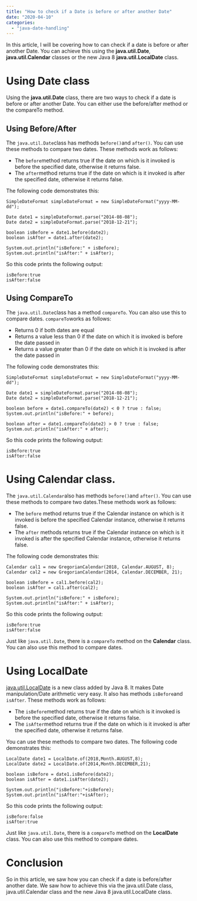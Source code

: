 ```yaml
---
title: "How to check if a Date is before or after another Date"
date: "2020-04-10"
categories: 
  - "java-date-handling"
---
```


In this article, I will be covering how to can check if a date is before or after another Date. You can achieve this using the **java.util.Date**, **java.util.Calendar** classes or the new Java 8 **java.util.LocalDate** class.

# Using Date class

Using the **java.util.Date** class, there are two ways to check if a date is before or after another Date. You can either use the before/after method or the compareTo method.

## Using Before/After

The `java.util.Date`class has methods `before()`and `after()`. You can use these methods to compare two dates. These methods work as follows:

- The `before`method returns true if the date on which is it invoked is before the specified date, otherwise it returns false.
- The `after`method returns true if the date on which is it invoked is after the specified date, otherwise it returns false.

The following code demonstrates this:

```
SimpleDateFormat simpleDateFormat = new SimpleDateFormat("yyyy-MM-dd");

Date date1 = simpleDateFormat.parse("2014-08-08");
Date date2 = simpleDateFormat.parse("2018-12-21");

boolean isBefore = date1.before(date2);
boolean isAfter = date1.after(date2);

System.out.println("isBefore:" + isBefore);
System.out.println("isAfter:" + isAfter);
```

So this code prints the following output:

```
isBefore:true
isAfter:false
```

## Using CompareTo

The `java.util.Date`class has a method `compareTo`. You can also use this to compare dates. `compareTo`works as follows:

- Returns 0 if both dates are equal
- Returns a value less than 0 if the date on which it is invoked is before the date passed in
- Returns a value greater than 0 if the date on which it is invoked is after the date passed in

The following code demonstrates this:

```
SimpleDateFormat simpleDateFormat = new SimpleDateFormat("yyyy-MM-dd");

Date date1 = simpleDateFormat.parse("2014-08-08");
Date date2 = simpleDateFormat.parse("2018-12-21");

boolean before = date1.compareTo(date2) < 0 ? true : false;
System.out.println("isBefore:" + before);

boolean after = date1.compareTo(date2) > 0 ? true : false;
System.out.println("isAfter:" + after);
```

So this code prints the following output:

```
isBefore:true
isAfter:false
```

# Using Calendar class.

The `java.util.Calendar`also has methods `before()`and `after()`. You can use these methods to compare two dates.These methods work as follows:

- The `before` method returns true if the Calendar instance on which is it invoked is before the specified Calendar instance, otherwise it returns false.
- The `after` methods returns true if the Calendar instance on which is it invoked is after the specified Calendar instance, otherwise it returns false.

The following code demonstrates this:

```
Calendar cal1 = new GregorianCalendar(2018, Calendar.AUGUST, 8);
Calendar cal2 = new GregorianCalendar(2014, Calendar.DECEMBER, 21); 

boolean isBefore = cal1.before(cal2);
boolean isAfter = cal1.after(cal2);

System.out.println("isBefore:" + isBefore);
System.out.println("isAfter:" + isAfter);
```

So this code prints the following output:

```
isBefore:true
isAfter:false
```

Just like `java.util.Date`, there is a `compareTo` method on the **Calendar** class. You can also use this method to compare dates.

# Using LocalDate

[java.util.LocalDate](https://learnjava.co.in/java-8-localdate-class-explained/) is a new class added by Java 8. It makes Date manipulation/Date arithmetic very easy. It also has methods `isBefore`and `isAfter`. These methods work as follows:

- The `isBefore`method returns true if the date on which is it invoked is before the specified date, otherwise it returns false.
- The `isAfter`method returns true if the date on which is it invoked is after the specified date, otherwise it returns false.

You can use these methods to compare two dates. The following code demonstrates this:

```
LocalDate date1 = LocalDate.of(2018,Month.AUGUST,8);
LocalDate date2 = LocalDate.of(2014,Month.DECEMBER,21);

boolean isBefore = date1.isBefore(date2);
boolean isAfter = date1.isAfter(date2);

System.out.println("isBefore:"+isBefore);
System.out.println("isAfter:"+isAfter);
```

So this code prints the following output:

```
isBefore:false
isAfter:true
```

Just like `java.util.Date`, there is a `compareTo` method on the **LocalDate** class. You can also use this method to compare dates.

# Conclusion

So in this article, we saw how you can check if a date is before/after another date. We saw how to achieve this via the java.util.Date class, java.util.Calendar class and the new Java 8 java.util.LocalDate class.
